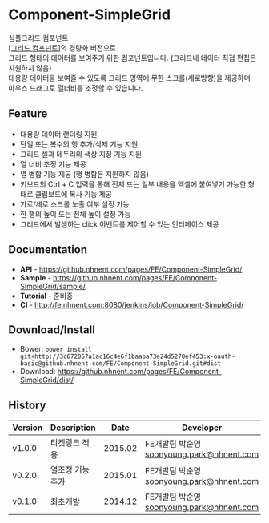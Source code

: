 Component-SimpleGrid
======================
심플그리드 컴포넌트<br>
[[그리드 컴포넌트]](https://github.nhnent.com/FE/Application-Grid/)의 경량화 버전으로<br>
그리드 형태의 데이터를 보여주기 위한 컴포넌트입니다. (그리드내 데이터 직접 편집은 지원하지 않음) <br>
대용량 데이터을 보여줄 수 있도록 그리드 영역에 무한 스크롤(세로방향)을 제공하며<br>
마우스 드래그로 열너비를 조정할 수 있습니다.

## Feature
* 대용량 데이터 랜더링 지원
* 단일 또는 복수의 행 추가/삭제 기능 지원
* 그리드 셀과 테두리의 색상 지정 기능 지원
* 열 너비 조정 기능 제공
* 열 병합 기능 제공 (행 병합은 지원하지 않음)
* 키보드의 Ctrl + C 입력을 통해 전체 또는 일부 내용을 엑셀에 붙여넣기 가능한 형태로 클립보드에 복사 기능 제공
* 가로/세로 스크롤 노출 여부 설정 가능
* 한 행의 높이 또는 전체 높이 설정 가능
* 그리드에서 발생하는 click 이벤트를 제어할 수 있는 인터페이스 제공

## Documentation
* **API** - https://github.nhnent.com/pages/FE/Component-SimpleGrid/
* **Sample** - https://github.nhnent.com/pages/FE/Component-SimpleGrid/sample/
* **Tutorial** - 준비중
* **CI** - http://fe.nhnent.com:8080/jenkins/job/Component-SimpleGrid/

## Download/Install
* Bower: `bower install git+http://3c672057a1ac16c4e6f1baaba73e24d5270ef453:x-oauth-basic@github.nhnent.com/FE/Component-SimpleGrid.git#dist`
* Download: <https://github.nhnent.com/pages/FE/Component-SimpleGrid/dist/>


## History
| Version | Description | Date | Developer |
| ---- | ---- | ---- | ---- |
| v1.0.0 | 티켓링크 적용 | 2015.02 | FE개발팀 박순영 <soonyoung.park@nhnent.com> |
| v0.2.0 | 열조정 기능 추가 | 2015.01 | FE개발팀 박순영 <soonyoung.park@nhnent.com> |
| v0.1.0 | 최초개발 | 2014.12 | FE개발팀 박순영 <soonyoung.park@nhnent.com> |



